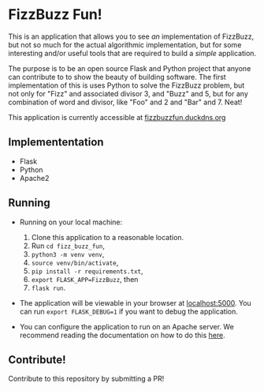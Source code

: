 
# FizzBuzz Fun!

This is an application that allows you to see *an* implementation of FizzBuzz, but not so much for the actual algorithmic implementation, but for some interesting and/or useful tools that are required to build a *simple* application.

The purpose is to be an open source Flask and Python project that anyone can contribute to to show the beauty of building software. The first implementation of this is uses Python to solve the FizzBuzz problem, but not only for "Fizz" and associated divisor 3, and "Buzz" and 5, but for any combination of word and divisor, like "Foo" and 2 and "Bar" and 7. Neat!

This application is currently accessible at [fizzbuzzfun.duckdns.org](https://fizzbuzzfun.duckdns.org)

## Implemententation
- Flask
- Python
- Apache2

## Running
- Running on your local machine:
	1. Clone this application to a reasonable location.
	2. Run `cd fizz_buzz_fun`,
	3. `python3 -m venv venv`,
	4. `source venv/bin/activate`,
	5. `pip install -r requirements.txt`,
	6. `export FLASK_APP=FizzBuzz`, then
	7. `flask run`.

- The application will be viewable in your browser at [localhost:5000](localhost:5000). You can run `export FLASK_DEBUG=1` if you want to debug the application.

- You can configure the application to run on an Apache server. We recommend reading the documentation on how to do this [here](https://www.digitalocean.com/community/tutorials/how-to-deploy-a-flask-application-on-an-ubuntu-vps).

## Contribute!
Contribute to this repository by submitting a PR!
